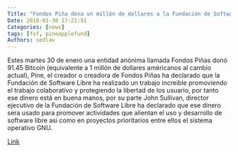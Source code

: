 ```yaml
---
Title: "Fondos Piña dona un millón de dollares a la Fundación de Software Libre"
Date: 2018-01-30 17:21:51
Categories: [news]
tags: [fsf, pineapplefund]
Authors: sedlav
---
```


Estes martes 30 de enero una entidad anónima llamada Fondos Piñas donó 91.45  Bitcoin (equivalente a 1 millón de dollares américanos al cambio actual), Pine, el creador o creadora de Fondos Piñas ha declarado que la Fundación de Software Libre ha realizado un trabajo increible promoviendo el trabajo colaborativo y protegiendo la libertad de los usuario, por tanto ese dinero está en buena manos, por su parte John Sullivan, director ejecutivo de la Fundación de Software Libre ha declarado que ese dinero sera usado para promover actividades que alientan el uso y desarrollo de software libre asi como en proyectos prioritarios entre ellos el sistema operativo GNU.


[Link](https://www.fsf.org/news/free-software-foundation-receives-1-million-donation-from-pineapple-fund)
